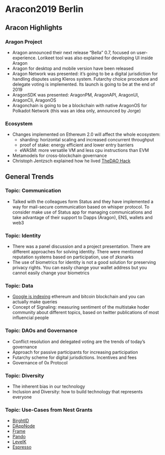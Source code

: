 # Aracon2019 Berlin
## Aracon Highlights 
### Aragon Project
* Aragon announced their next release “Bella” 0.7, focused on user-experience. Lorikeet tool was also explained for developing UI inside Aragon
* Aragon for desktop and mobile version have been released 
* Aragon Network was presented: it’s going to be a digital jurisdiction for handling disputes using Kleros system. Futarchy choice procedure and delegate voting is implemented. Its launch is going to be at the end of 2019
* AragonSDK was presented: AragonPM, AragonAPI, AragonUI, AragonCli, AragonOS
* Aragonchain is going to be a blockchain with native AragonOS for Polkadot Network (this was an idea only, announced by Jorge)
### Ecosystem
* Changes implemented on Ethereum 2.0 will affect the whole ecosystem:
	* sharding: horizontal scaling and increased concurrent throughput
	* proof of stake: energy efficient and lower entry barriers
	* eWASM: more versatile VM and less cpu instructions than EVM
* Metamodels for cross-blockchain governance
* Christoph Jentzsch explained how he lived [TheDAO Hack](https://blog.slock.it/the-history-of-the-dao-and-lessons-learned-d06740f8cfa5)
## General Trends
### Topic: Communication
* Talked with the colleagues form Status and they have implemented a way for mail-secure communication based on whisper protocol. To consider make use of Status app for managing communications and take advantage of their support to Dapps (Aragon), ENS, wallets and web3
### Topic: Identity
* There was a panel discussion and a project presentation. There are different approaches for solving identity. There were mentioned reputation systems based on participation, use of zksnarks
* The use of biometrics for identity is not a good solution for preserving privacy rights. You can easily change your wallet address but you cannot easily change your biometrics
### Topic: Data
* [Google is indexing](https://cointelegraph.com/news/google-adds-ethereum-blockchain-dataset-to-its-big-data-analytics-platform) ethereum and bitcoin blockchain and you can actually make queries 
* Concept of Signaling: measuring sentiment of the multistake hoder community about different topics, based on twitter publications of most influencial people
### Topic: DAOs and Governance
* Conflict resolution and delegated voting are the trends of today’s governance
* Approach for passive participants for increasing participation
* Futarchy scheme for digital jurisdictions. Incentives and fees
* Governance of 0x Protocol
### Topic: Diversity
* The inherent bias in our technology
* Inclusion and Diversity: how to build technology that represents everyone
### Topic: Use-Cases from Nest Grants
* [BirghtID](https://www.brightid.org/)
* [DAppNode](https://dappnode.io/)
* [Frame]()
* [Pando](https://medium.com/pando-network/pando-b5e1a2af3152)
* [LevelK](https://www.levelk.io/)
* [Espresso](https://github.com/espresso-org) 









